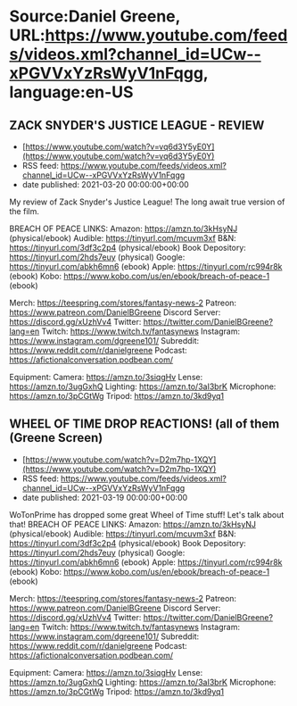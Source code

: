 # Source:Daniel Greene, URL:https://www.youtube.com/feeds/videos.xml?channel_id=UCw--xPGVVxYzRsWyV1nFqgg, language:en-US

## ZACK SNYDER'S JUSTICE LEAGUE - REVIEW
 - [https://www.youtube.com/watch?v=vq6d3Y5yE0Y](https://www.youtube.com/watch?v=vq6d3Y5yE0Y)
 - RSS feed: https://www.youtube.com/feeds/videos.xml?channel_id=UCw--xPGVVxYzRsWyV1nFqgg
 - date published: 2021-03-20 00:00:00+00:00

My review of Zack Snyder's Justice League! The long await true version of the film. 

BREACH OF PEACE LINKS: 
Amazon: https://amzn.to/3kHsyNJ (physical/ebook)
Audible: https://tinyurl.com/mcuvm3xf
B&N: https://tinyurl.com/3df3c2p4 (physical/ebook)
Book Depository: https://tinyurl.com/2hds7euy (physical)
Google: https://tinyurl.com/abkh6mn6 (ebook)
Apple: https://tinyurl.com/rc994r8k (ebook)
Kobo: https://www.kobo.com/us/en/ebook/breach-of-peace-1 (ebook)

Merch: https://teespring.com/stores/fantasy-news-2
Patreon: https://www.patreon.com/DanielBGreene
Discord Server: https://discord.gg/xUzhVv4
Twitter: https://twitter.com/DanielBGreene?lang=en
Twitch: https://www.twitch.tv/fantasynews
Instagram: https://www.instagram.com/dgreene101/
Subreddit: https://www.reddit.com/r/danielgreene 
Podcast: https://afictionalconversation.podbean.com/

Equipment: 
Camera: https://amzn.to/3siqgHv 
Lense: https://amzn.to/3ugGxhQ 
Lighting: https://amzn.to/3aI3brK 
Microphone: https://amzn.to/3pCGtWg 
Tripod: https://amzn.to/3kd9yq1

## WHEEL OF TIME DROP REACTIONS! (all of them (Greene Screen)
 - [https://www.youtube.com/watch?v=D2m7hp-1XQY](https://www.youtube.com/watch?v=D2m7hp-1XQY)
 - RSS feed: https://www.youtube.com/feeds/videos.xml?channel_id=UCw--xPGVVxYzRsWyV1nFqgg
 - date published: 2021-03-19 00:00:00+00:00

WoTonPrime has dropped some great Wheel of Time stuff! Let's talk about that! 
BREACH OF PEACE LINKS: 
Amazon: https://amzn.to/3kHsyNJ (physical/ebook)
Audible: https://tinyurl.com/mcuvm3xf
B&N: https://tinyurl.com/3df3c2p4 (physical/ebook)
Book Depository: https://tinyurl.com/2hds7euy (physical)
Google: https://tinyurl.com/abkh6mn6 (ebook)
Apple: https://tinyurl.com/rc994r8k (ebook)
Kobo: https://www.kobo.com/us/en/ebook/breach-of-peace-1 (ebook)

Merch: https://teespring.com/stores/fantasy-news-2
Patreon: https://www.patreon.com/DanielBGreene
Discord Server: https://discord.gg/xUzhVv4
Twitter: https://twitter.com/DanielBGreene?lang=en
Twitch: https://www.twitch.tv/fantasynews
Instagram: https://www.instagram.com/dgreene101/
Subreddit: https://www.reddit.com/r/danielgreene 
Podcast: https://afictionalconversation.podbean.com/

Equipment: 
Camera: https://amzn.to/3siqgHv 
Lense: https://amzn.to/3ugGxhQ 
Lighting: https://amzn.to/3aI3brK 
Microphone: https://amzn.to/3pCGtWg 
Tripod: https://amzn.to/3kd9yq1

